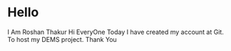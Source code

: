# Hello
I Am Roshan Thakur
Hi EveryOne 
    Today I have created my account at Git. To host my DEMS project. Thank You 
